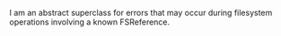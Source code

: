 I am an abstract superclass for errors that may occur during filesystem operations involving a known FSReference.